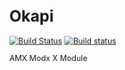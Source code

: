 Okapi
=====
[![Build Status](https://travis-ci.org/Arkshine/Okapi.svg?branch=master)](https://travis-ci.org/Arkshine/Okapi) [![Build status](https://ci.appveyor.com/api/projects/status/cxynrlrwsjfn5wha/branch/master?svg=true)](https://ci.appveyor.com/project/Arkshine/okapi/branch/master)

AMX Modx X Module
